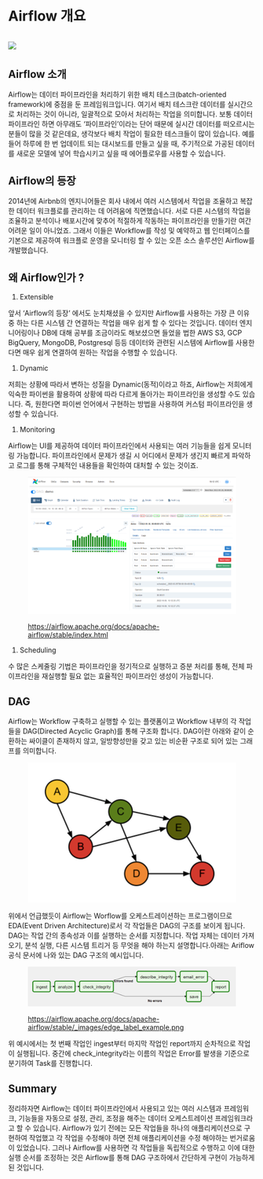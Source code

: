 # Airflow 개요

## ![](<../.gitbook/assets/airflow\_overview\_1 (1).png>)

## Airflow 소개

Airflow는 데이터 파이프라인을 처리하기 위한 배치 테스크(batch-oriented framework)에 중점을 둔 프레임워크입니다. 여기서 배치 테스크란 데이터를 실시간으로 처리하는 것이 아니라, 일괄적으로 모아서 처리하는 작업을 의미합니다. 보통 데이터 파이프라인 하면 아무래도 ‘파이프라인’이라는 단어 때문에 실시간 데이터를 떠오르시는 분들이 많을 것 같은데요, 생각보다 배치 작업이 필요한 테스크들이 많이 있습니다. 예를 들어 하루에 한 번 업데이트 되는 대시보드를 만들고 싶을 때, 주기적으로 가공된 데이터를 새로운 모델에 넣어 학습시키고 싶을 때 에어플로우를 사용할 수 있습니다.

## Airflow의 등장

2014년에 Airbnb의 엔지니어들은 회사 내에서 여러 시스템에서 작업을 조율하고 복잡한 데이터 워크플로를 관리하는 데 어려움에 직면했습니다. 서로 다른 시스템의 작업을 조율하고 분석이나 배포시간에 맞추어 적절하게 작동하는 파이프라인을 만들기란 여간 어려운 일이 아니었죠. 그래서 이들은 Workflow를 작성 및 예약하고 웹 인터페이스를 기본으로 제공하여 워크플로 운영을 모니터링 할 수 있는 오픈 소스 솔루션인 Airflow를 개발했습니다.

## 왜 Airflow인가 ?

1. Extensible

앞서 ‘Airflow의 등장’ 에서도 눈치채셨을 수 있지만 Airflow를 사용하는 가장 큰 이유 중 하는 다른 시스템 간 연결하는 작업을 매우 쉽게 할 수 있다는 것입니다. 데이터 엔지니어링이나 DB에 대해 공부를 조금이라도 해보셨으면 들었을 법한 AWS S3, GCP BigQuery, MongoDB, Postgresql 등등 데이터와 관련된 시스템에 Airflow를 사용한다면 매우 쉽게 연결하여 원하는 작업을 수행할 수 있습니다.

1. Dynamic

저희는 상황에 따라서 변하는 성질을 Dynamic(동적)이라고 하죠, Airflow는 저희에게 익숙한 파이썬을 활용하여 상황에 따라 다르게 돌아가는 파이프라인을 생성할 수도 있습니다. 즉, 원한다면 파이썬 언어에서 구현하는 방법을 사용하여 커스텀 파이프라인을 생성할 수 있습니다.

1. Monitoring

Airflow는 UI를 제공하여 데이터 파이프라인에서 사용되는 여러 기능들을 쉽게 모니터링 가능합니다. 파이프라인에서 문제가 생길 시 어디에서 문제가 생긴지 빠르게 파악하고 로그를 통해 구체적인 내용들을 확인하여 대처할 수 있는 것이죠.

<figure><img src="../.gitbook/assets/airflow_overview_2 (1).png" alt=""><figcaption><p><a href="https://airflow.apache.org/docs/apache-airflow/stable/index.html">https://airflow.apache.org/docs/apache-airflow/stable/index.html</a></p></figcaption></figure>

1. Scheduling

수 많은 스케줄링 기법은 파이프라인을 정기적으로 실행하고 증분 처리를 통해, 전체 파이프라인을 재실행할 필요 없는 효율적인 파이프라인 생성이 가능합니다.

## DAG

Airflow는 Workflow 구축하고 실행할 수 있는 플랫폼이고 Workflow 내부의 각 작업들을 DAG(Directed Acyclic Graph)를 통해 구조화 합니다. DAG이란 아래와 같이 순환하는 싸이클이 존재하지 않고, 일방향성만을 갖고 있는 비순환 구조로 되어 있는 그래프를 의미합니다.

<figure><img src="../.gitbook/assets/airflow_overview_3 (1).png" alt=""><figcaption></figcaption></figure>

위에서 언급했듯이 Airflow는 Worflow를 오케스트레이션하는 프로그램이므로 EDA(Event Driven Architecture)로서 각 작업들은 DAG의 구조를 보이게 됩니다. DAG는 작업 간의 종속성과 이를 실행하는 순서를 지정합니다. 작업 자체는 데이터 가져오기, 분석 실행, 다른 시스템 트리거 등 무엇을 해야 하는지 설명합니다.아래는 Ariflow 공식 문서에 나와 있는 DAG 구조의 예시입니다.

<figure><img src="../.gitbook/assets/airflow_overview_4 (1).png" alt=""><figcaption><p><a href="https://airflow.apache.org/docs/apache-airflow/stable/_images/edge_label_example.png">https://airflow.apache.org/docs/apache-airflow/stable/_images/edge_label_example.png</a></p></figcaption></figure>

위 예시에서는 첫 번째 작업인 ingest부터 마지막 작업인 report까지 순차적으로 작업이 실행됩니다. 중간에 check\_integrity라는 이름의 작업은 Error를 발생을 기준으로 분기하여 Task를 진행합니다.

## Summary

정리하자면 Airflow는 데이터 파이프라인에서 사용되고 있는 여러 시스템과 프레임워크, 기능들을 자동으로 설정, 관리, 조정을 해주는 데이터 오케스트레이션 프레임워크라고 할 수 있습니다. Airflow가 있기 전에는 모든 작업들을 하나의 애플리케이션으로 구현하여 작업했고 각 작업을 수정해야 하면 전체 애플리케이션을 수정 해야하는 번거로움이 있었습니다. 그러나 Airflow를 사용하면 각 작업들을 독립적으로 수행하고 이에 대한 실행 순서를 조정하는 것은 Airflow를 통해 DAG 구조하에서 간단하게 구현이 가능하게 된 것입니다.
